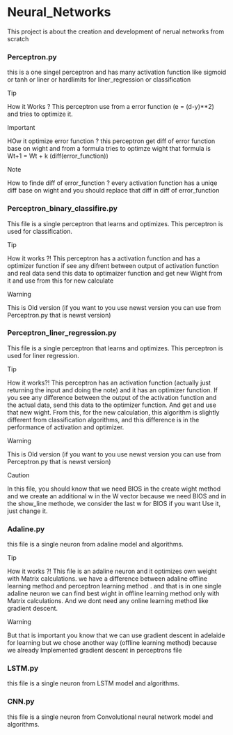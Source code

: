# Neural_Networks
This project is about the creation and development of nerual networks from scratch

### Perceptron.py
this is a one singel perceptron and has many activation function like sigmoid or tanh or liner or hardlimits for liner_regression or classification 

> [!TIP]
> How it Works ? This perceptron use from a error function (e = (d-y)**2) and tries to optimize it.

> [!IMPORTANT]
> HOw it optimize error function ? this perceptron get diff of error function base on wight and from a formula tries to optimze wight that formula is Wt+1 = Wt + k (diff(error_function))

>[!note]
>How to finde diff of error_function ? every activation function has a uniqe diff base on wight and you should replace that diff in diff of error_function

### Perceptron_binary_classifire.py
This file is a single perceptron that learns and optimizes.
This perceptron is used for classification.

> [!TIP]
> How it works ?! This perceptron has a activation function and has a optimizer function if see any difrent between output of activation function and real data send this data to optimaizer function and get new Wight from it and use from this for new calculate

>[!WARNING]
> This is Old version (if you want to you use newst version you can use from Perceptron.py that is newst version)

### Perceptron_liner_regression.py
This file is a single perceptron that learns and optimizes.
This perceptron is used for liner regression.

> [!TIP]
> How it works?! This perceptron has an activation function (actually just returning the input and doing the note) and it has an optimizer function. If you see any difference between the output of the activation function and the actual data, send this data to the optimizer function. And get and use that new wight. From this, for the new calculation, this algorithm is slightly different from classification algorithms, and this difference is in the performance of activation and optimizer.

>[!WARNING]
> This is Old version (if you want to you use newst version you can use from Perceptron.py that is newst version)

> [!CAUTION]
> In this file, you should know that we need BIOS in the create wight method and we create an additional w in the W vector because we need BIOS and in the show_line methode, we consider the last w for BIOS if you want Use it, just change it.

### Adaline.py
this file is a single neuron from adaline model and algorithms.

> [!TIP]
>  How it works ?! This file is an adaline neuron and it optimizes own weight with Matrix calculations. we have a difference between adaline offline learning method and perceptron learning method . and that is in one single adaline neuron we can find best wight in offline learning method only with Matrix calculations. And we dont need any online learning method like gradient descent.

> [!WARNING]
> But that is important you know that we can use gradient descent in adelaide for learning but we chose another way (offline learning method) because we already Implemented gradient descent in perceptrons file

### LSTM.py
this file is a single neuron from LSTM model and algorithms.

### CNN.py
this file is a single neuron from Convolutional neural network model and algorithms.

